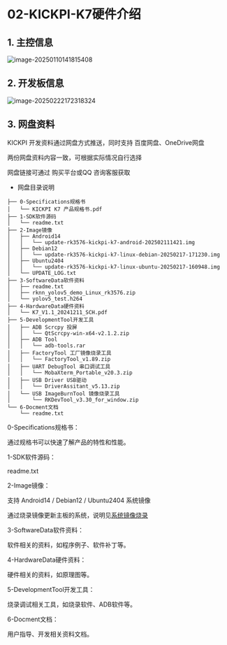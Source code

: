 # 02-KICKPI-K7硬件介绍



## 1. 主控信息

![image-20250110141815408](http://tanzhtanzh.oss-cn-shenzhen.aliyuncs.com/img/image-20250110141815408.png)



## 2. 开发板信息

![image-20250222172318324](http://tanzhtanzh.oss-cn-shenzhen.aliyuncs.com/img/image-20250222172318324.png)



## 3. 网盘资料

KICKPI 开发资料通过网盘方式推送，同时支持 百度网盘、OneDrive网盘

两份网盘资料内容一致，可根据实际情况自行选择

网盘链接可通过 购买平台或QQ 咨询客服获取



* 网盘目录说明

```
├── 0-Specifications规格书
│   └── KICKPI K7 产品规格书.pdf
├── 1-SDK软件源码
│   └── readme.txt
├── 2-Image镜像
│   ├── Android14
│   │   └── update-rk3576-kickpi-k7-android-202502111421.img
│   ├── Debian12
│   │   └── update-rk3576-kickpi-k7-linux-debian-20250217-171230.img
│   ├── Ubuntu2404
│   │   └── update-rk3576-kickpi-k7-linux-ubuntu-20250217-160948.img
│   └── UPDATE_LOG.txt
├── 3-SoftwareData软件资料
│   ├── readme.txt
│   ├── rknn_yolov5_demo_Linux_rk3576.zip
│   └── yolov5_test.h264
├── 4-HardwareData硬件资料
│   └── K7_V1.1_20241211_SCH.pdf
├── 5-DevelopmentTool开发工具
│   ├── ADB Scrcpy 投屏
│   │   └── QtScrcpy-win-x64-v2.1.2.zip
│   ├── ADB Tool
│   │   └── adb-tools.rar
│   ├── FactoryTool 工厂镜像烧录工具
│   │   └── FactoryTool_v1.89.zip
│   ├── UART DebugTool 串口调试工具
│   │   └── MobaXterm_Portable_v20.3.zip
│   ├── USB Driver USB驱动
│   │   └── DriverAssitant_v5.13.zip
│   └── USB ImageBurnTool 镜像烧录工具
│       └── RKDevTool_v3.30_for_window.zip
└── 6-Docment文档
    └── readme.txt
```

0-Specifications规格书：

通过规格书可以快速了解产品的特性和性能。

1-SDK软件源码：

readme.txt

2-Image镜像：

支持 Android14 / Debian12 / Ubuntu2404 系统镜像

通过烧录镜像更新主板的系统，说明见[系统镜像烧录](10-系统镜像烧录.md)

3-SoftwareData软件资料：

软件相关的资料，如程序例子、软件补丁等。

4-HardwareData硬件资料：

硬件相关的资料，如原理图等。

5-DevelopmentTool开发工具：

烧录调试相关工具，如烧录软件、ADB软件等。

6-Docment文档：

用户指导、开发相关资料文档。



